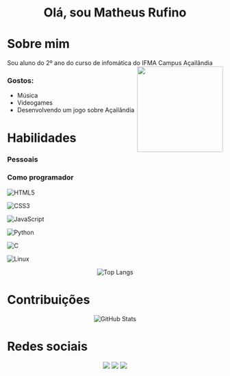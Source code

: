 <h1 align="center">Olá, sou Matheus Rufino </h1> 

# Sobre mim
<div>
Sou aluno do 2º ano do curso de infomática do IFMA Campus Açailândia

<img align="right" height="200" src="https://i.pinimg.com/736x/ba/d6/c0/bad6c0013b356e825e65b65bbc550b04.jpg"  />

### Gostos:
* Música
* Videogames
* Desenvolvendo um jogo sobre Açailândia

# Habilidades
### Pessoais


### Como programador
![HTML5](https://img.shields.io/badge/HTML5-000?style=for-the-badge&logo=html5)

![CSS3](https://img.shields.io/badge/CSS3-000?style=for-the-badge&logo=css3&logoColor=blue)

![JavaScript](https://img.shields.io/badge/JavaScript-000?style=for-the-badge&logo=javascript&logoColor=yellow)

![Python](https://img.shields.io/badge/python-000?style=for-the-badge&logo=python&logoColor=ffdd54)

![C](https://img.shields.io/badge/C-000?style=for-the-badge&logo=c&logoColor=white)

![Linux](https://img.shields.io/badge/Linux-000?style=for-the-badge&logo=linux&logoColor=FCC624)

<div  align="center">

![Top Langs](https://github-readme-stats.vercel.app/api/top-langs/?username=Matezu4&layout=compact&langs_count=7&theme=react)

</div>

# Contribuições

<div  align="center">

![GitHub Stats](https://github-readme-stats.vercel.app/api?username=Matezu4&theme=transparent&bg_color=000&border_color=30A3DC&show_icons=true&icon_color=30A3DC&title_color=E94D5F&text_color=FFF)

</div>

# Redes sociais
<div align="center"> 
  <a href="https://www.instagram.com/matheus_ruf_/" target="_blank"><img src="https://img.shields.io/badge/-Instagram-%23E4405F?style=for-the-badge&logo=instagram&logoColor=white" target="_blank"></a>
  <a href = "mailto:mrufino@acad.ifma.edu.br"><img src="https://img.shields.io/badge/-Gmail-%23333?style=for-the-badge&logo=gmail&logoColor=white" target="_blank"></a>
  <a href="" target="_blank"><img src="https://img.shields.io/badge/-LinkedIn-%230077B5?style=for-the-badge&logo=linkedin&logoColor=white" target="_blank"></a>  
</div>

